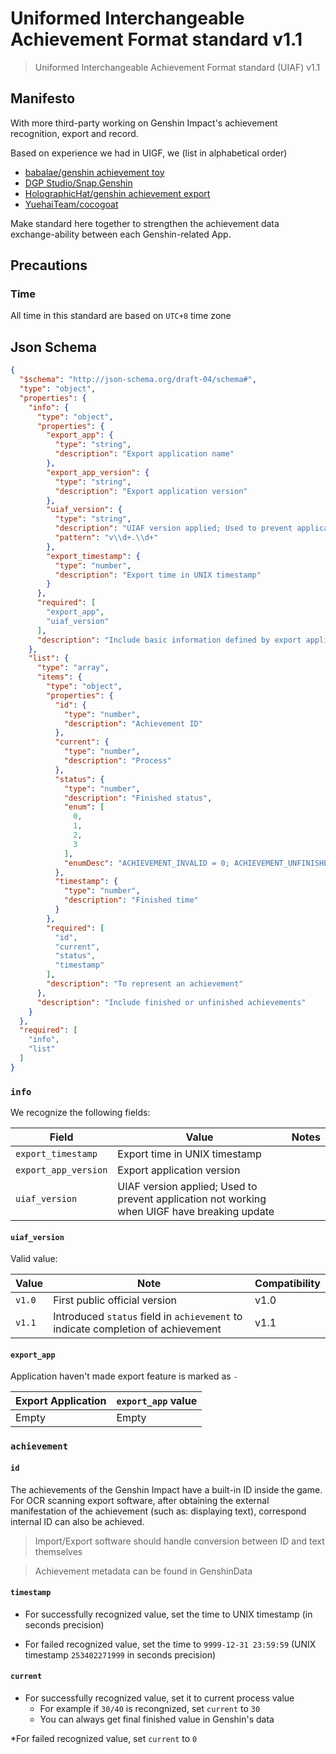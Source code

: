 # Uniformed Interchangeable Achievement Format standard v1.1

> Uniformed Interchangeable Achievement Format standard (UIAF) v1.1 <Badge text="Current" type="message" />

## Manifesto

With more third-party working on Genshin Impact's achievement recognition, export and record.

Based on experience we had in UIGF, we (list in alphabetical order)

* [babalae/genshin achievement toy](https://github.com/babalae/genshin-achievement-toy)
* [DGP Studio/Snap.Genshin](https://github.com/DGP-Studio/Snap.Genshin)
* [HolographicHat/genshin achievement export](https://github.com/HolographicHat/genshin-achievement-export)
* [YuehaiTeam/cocogoat](https://github.com/YuehaiTeam/cocogoat)

Make standard here together to strengthen the achievement data exchange-ability between each Genshin-related App.

## Precautions

### Time

All time in this standard are based on `UTC+8` time zone

## Json Schema

```json
{
  "$schema": "http://json-schema.org/draft-04/schema#",
  "type": "object",
  "properties": {
    "info": {
      "type": "object",
      "properties": {
        "export_app": {
          "type": "string",
          "description": "Export application name"
        },
        "export_app_version": {
          "type": "string",
          "description": "Export application version"
        },
        "uiaf_version": {
          "type": "string",
          "description": "UIAF version applied; Used to prevent application not working when UIGF have breaking update",
          "pattern": "v\\d+.\\d+"
        },
        "export_timestamp": {
          "type": "number",
          "description": "Export time in UNIX timestamp"
        }
      },
      "required": [
        "export_app",
        "uiaf_version"
      ],
      "description": "Include basic information defined by export application"
    },
    "list": {
      "type": "array",
      "items": {
        "type": "object",
        "properties": {
          "id": {
            "type": "number",
            "description": "Achievement ID"
          },
          "current": {
            "type": "number",
            "description": "Process"
          },
          "status": {
            "type": "number",
            "description": "Finished status",
            "enum": [
              0,
              1,
              2,
              3
            ],
            "enumDesc": "ACHIEVEMENT_INVALID = 0; ACHIEVEMENT_UNFINISHED = 1; ACHIEVEMENT_FINISHED = 2;ACHIEVEMENT_POINT_TAKEN = 3;"
          },
          "timestamp": {
            "type": "number",
            "description": "Finished time"
          }
        },
        "required": [
          "id",
          "current",
          "status",
          "timestamp"
        ],
        "description": "To represent an achievement"
      },
      "description": "Include finished or unfinished achievements"
    }
  },
  "required": [
    "info",
    "list"
  ]
}
```

### `info` 

We recognize the following fields:

| Field                | Value                                                                                        | Notes |
|----------------------|----------------------------------------------------------------------------------------------|-------|
| `export_timestamp`   | Export time in UNIX timestamp                                                                |       |
| `export_app_version` | Export application version                                                                   |       |
| `uiaf_version`       | UIAF version applied; Used to prevent application not working when UIGF have breaking update |       |

#### `uiaf_version`

Valid value:

| Value  | Note                                                                             | Compatibility |
|--------|----------------------------------------------------------------------------------|---------------|
| `v1.0` | First public official version                                                    | v1.0          |
| `v1.1` | Introduced `status` field in `achievement` to indicate completion of achievement | v1.1          |

#### `export_app`

Application haven't made export feature is marked as `-`

| Export Application | `export_app` value |
|--------------------|--------------------|
| Empty              | Empty              |

### `achievement`

#### `id`

The achievements of the Genshin Impact have a built-in ID inside the game. 
For OCR scanning export software, after obtaining the external manifestation of the achievement (such as: displaying text),
correspond internal ID can also be achieved.

> Import/Export software should handle conversion between ID and text themselves

> Achievement metadata can be found in GenshinData

#### `timestamp`

* For successfully recognized value, set the time to UNIX timestamp (in seconds precision)

* For failed recognized value, set the time to `9999-12-31 23:59:59` (UNIX timestamp `253402271999` in seconds precision)

#### `current`

* For successfully recognized value, set it to current process value
  * For example if `30/40` is recongnized, set `current` to `30`
  * You can always get final finished value in Genshin's data

*For failed recognized value, set `current` to `0`
